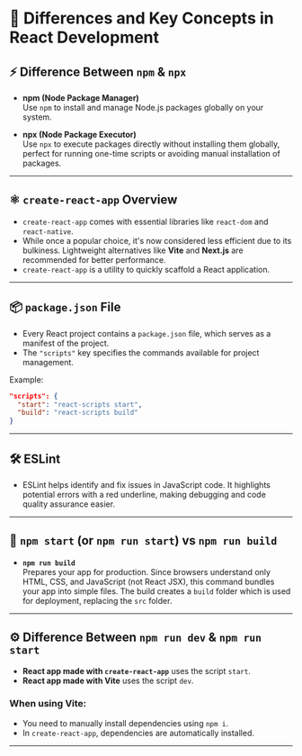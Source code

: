 
# 🚀 Differences and Key Concepts in React Development

## ⚡ Difference Between `npm` & `npx`

- **npm (Node Package Manager)**  
  Use `npm` to install and manage Node.js packages globally on your system.
  
- **npx (Node Package Executor)**  
  Use `npx` to execute packages directly without installing them globally, perfect for running one-time scripts or avoiding manual installation of packages.

---

## ⚛️ `create-react-app` Overview

- `create-react-app` comes with essential libraries like `react-dom` and `react-native`.  
- While once a popular choice, it's now considered less efficient due to its bulkiness. Lightweight alternatives like **Vite** and **Next.js** are recommended for better performance.
- `create-react-app` is a utility to quickly scaffold a React application.

---

## 📦 `package.json` File

- Every React project contains a `package.json` file, which serves as a manifest of the project.
- The `"scripts"` key specifies the commands available for project management.

Example:
```json
"scripts": {
  "start": "react-scripts start",
  "build": "react-scripts build"
}
```

---

## 🛠️ ESLint

- ESLint helps identify and fix issues in JavaScript code. It highlights potential errors with a red underline, making debugging and code quality assurance easier.

---

## 🔄 `npm start` (or `npm run start`) vs `npm run build`

- **`npm run build`**  
  Prepares your app for production. Since browsers understand only HTML, CSS, and JavaScript (not React JSX), this command bundles your app into simple files. The build creates a `build` folder which is used for deployment, replacing the `src` folder.

---

## ⚙️ Difference Between `npm run dev` & `npm run start`

- **React app made with `create-react-app`** uses the script `start`.  
- **React app made with Vite** uses the script `dev`.

### When using Vite:
- You need to manually install dependencies using `npm i`.
- In `create-react-app`, dependencies are automatically installed.

---


